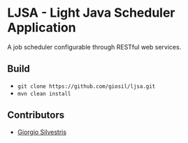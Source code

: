 # LJSA - Light Java Scheduler Application

A job scheduler configurable through RESTful web services.

## Build

- `git clone https://github.com/giosil/ljsa.git`
- `mvn clean install`

## Contributors

* [Giorgio Silvestris](https://github.com/giosil)
